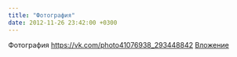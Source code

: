 ```yaml
---
title: "Фотография"
date: 2012-11-26 23:42:00 +0300
---
```


Фотография
<a class="vk-attach" href="https://vk.com/photo41076938_293448842">https://vk.com/photo41076938_293448842</a>
<a class="vk-attach" href="https://vk.com/photo41076938_293448842">Вложение</a>
